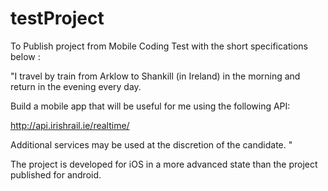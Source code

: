testProject
===========

To Publish project from Mobile Coding Test with the short specifications below :

"I travel by train from Arklow to Shankill (in Ireland) in the morning and return in the evening every day.

Build a mobile app that will be useful for me using the following API:

http://api.irishrail.ie/realtime/

Additional services may be used at the discretion of the candidate. "


The project is developed for iOS in a more advanced state than the project published for android.



